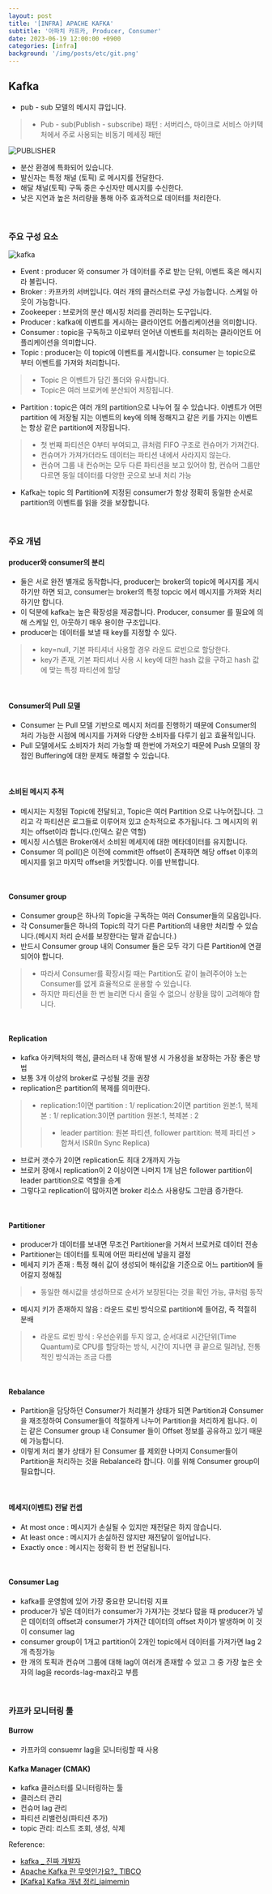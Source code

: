 ```yaml
---
layout: post
title: '[INFRA] APACHE KAFKA'
subtitle: '아파치 카프카, Producer, Consumer'
date: 2023-06-19 12:00:00 +0900
categories: [infra]
background: '/img/posts/etc/git.png'
---
```


## Kafka

- pub - sub 모델의 메시지 큐입니다.
 
> -  Pub - sub(Publish - subscribe) 패턴 : 서버리스, 마이크로 서비스 아키텍처에서 주로 사용되는 비동기 메세징 패턴

![PUBLISHER](https://user-images.githubusercontent.com/88040158/208364035-accc28ad-f472-46ce-b47a-91882b15b6ba.png)

- 분산 환경에 특화되어 있습니다.
- 발신자는 특정 채널 (토픽) 로 메시지를 전달한다.
- 해달 채널(토픽) 구독 중은 수신자만 메시지를 수신한다. 
- 낮은 지연과 높은 처리량을 통해 아주 효과적으로 데이터를 처리한다. 

<br>

### 주요 구성 요소

![kafka](https://user-images.githubusercontent.com/88040158/208365609-b83556ec-267e-4f6e-846e-39e39607f31f.png)


- Event : producer 와 consumer 가 데이터를 주로 받는 단위, 이벤트 혹은 메시지라 불립니다.
- Broker : 카프카의 서버입니다. 여러 개의 클러스터로 구성 가능합니다. 스케일 아웃이 가능합니다.   
- Zookeeper : 브로커의 분산 메시징 처리를 관리하는 도구입니다.
- Producer : kafka에 이벤트를 게시하는 클라이언트 어플리케이션을 의미합니다.
- Consumer :  topic을 구독하고 이로부터 얻어낸 이벤트를 처리하는 클라이언트 어플리케이션을 의미합니다.
- Topic :  producer는 이 topic에 이벤트를 게시합니다. consumer 는 topic으로 부터 이벤트를 가져와 처리합니다.
> - Topic 은 이벤트가 담긴 폴더와 유사합니다.
> - Topic은 여러 브로커에 분산되어 저장됩니다.
- Partition : topic은 여러 개의 partition으로 나누어 질 수 있습니다. 이벤트가 어떤 partition 에 저장될 지는 이벤트의 key에 의해 정해지고 같은 키를 가지는 이벤트는 항상 같은 partition에 저장됩니다. 
> - 첫 번쨰 파티션은 0부터 부여되고, 큐처럼 FIFO 구조로 컨슈머가 가져간다. 
> - 컨슈머가 가져가더라도 데이터는 파티션 내에서 사라지지 않는다. 
> - 컨슈머 그룹 내 컨슈머는 모두 다른 파티션을 보고 있어야 함, 컨슈머 그룹만 다르면 동일 데이터를 다양한 곳으로 보내 처리 가능
- Kafka는 topic 의 Partition에 지정된 consumer가 항상 정확히 동일한 순서로 partition의 이벤트를 읽을 것을 보장합니다.  

<br>

### 주요 개념

#### producer와 consumer의 분리

- 둘은 서로 완전 별개로 동작합니다, producer는 broker의 topic에 메시지를 게시하기만 하면 되고, consumer는 broker의 특정 topcic 에서 메시지를 가져와 처리하기만 합니다. 
- 이 덕분에 kafka는 높은 확장성을 제공합니다. Producer, consumer 를 필요에 의해 스케일 인, 아웃하기 매우 용이한 구조입니다.
- producer는 데이터를 보낼 때 key를 지정할 수 있다.
> - key=null, 기본 파티셔너 사용할 경우 라운드 로빈으로 할당한다.
> - key가 존재, 기본 파티셔너 사용 시 key에 대한 hash 값을 구하고 hash 값에 맞는 특정 파티션에 할당


<br>

#### Consumer의 Pull 모델
- Consumer 는 Pull 모델 기반으로 메시지 처리를 진행하기 때문에 Consumer의 처리 가능한 시점에 메시지를 가져와 다양한 소비자를 다루기 쉽고 효율적입니다.
- Pull 모델에서도 소비자가 처리 가능할 때 한번에 가져오기 때문에 Push 모델의 장점인 Buffering에 대한 문제도 해결할 수 있습니다. 


<br>

#### 소비된 메시지 추적
- 메시지는 지정된 Topic에 전달되고, Topic은 여러 Partition 으로 나누어집니다. 그리고 각 파티션은 로그들로 이루어져 있고 순차적으로 추가됩니다. 그 메시지의 위치는 offset이라 합니다.(인덱스 같은 역할)
- 메시징 시스템은 Broker에서 소비된 메세지에 대한 메타데이터를 유지합니다. 
- Consumer 의 poll()은 이전에 commit한 offset이 존재하면 해당 offset 이후의 메시지를 읽고 마지막 offset을 커밋합니다. 이를 반복합니다. 

<br>

#### Consumer group
- Consumer group은 하나의 Topic을 구독하는 여러 Consumer들의 모음입니다. 
- 각 Consumer들은 하나의 Topic의 각기 다른 Partition의 내용만 처리할 수 있습니다.(메시지 처리 순서를 보장한다는 말과 같습니다.)
- 반드시 Consumer group 내의 Consumer 들은 모두 각기 다른 Partition에 연결되어야 합니다. 
> - 따라서 Consumer를 확장시킬 때는 Partition도 같이 늘려주어야 노는 Consumer를 없게 효율적으로 운용할 수 있습니다. 
> - 하지만 파티션을 한 번 늘리면 다시 줄일 수 없으니 상황을 많이 고려해야 합니다.

<br>

#### Replication
- kafka 아키텍처의 핵심, 클러스터 내 장애 발생 시 가용성을 보장하는 가장 좋은 방법
- 보통 3개 이상의 broker로 구성될 것을 권장
- replication은 partition의 복제를 의미한다.
> - replication:1이면 partition : 1/ replication:2이면 partition 원본:1, 복제본 : 1/ replication:3이면 partition 원본:1, 복제본 : 2 
> > - leader partition: 원본 파티션, follower partition: 복제 파티션  > 합쳐서 ISR(In Sync Replica)
- 브로커 갯수가 2이면 replication도 최대 2개까지 가능 
- 브로커 장애시 replication이 2 이상이면 나머지 1개 남은 follower partition이 leader partition으로 역할을 승계
- 그렇다고 replication이 많아지면 broker 리소스 사용량도 그만큼 증가한다. 

<br>

#### Partitioner
- producer가 데이터를 보내면 무조건 Partitioner을 거쳐서 브로커로 데이터 전송
- Partitioner는 데이터를 토픽에 어떤 파티션에 넣을지 결정
- 메세지 키가 존재 : 특정 해쉬 값이 생성되어 해쉬값을 기준으로 어느 partition에 들어갈지 정해짐
> -  동일한 해시값을 생성하므로 순서가 보장된다는 것을 확인 가능, 큐처럼 동작
- 메시지 키가 존재하지 않음 : 라운드 로빈 방식으로 partition에 들어감, 즉 적절히 분배
> - 라운드 로빈 방식 : 우선순위를 두지 않고, 순서대로 시간단위(Time Quantum)로 CPU를 할당하는 방식, 시간이 지나면 큐 끝으로 밀려남, 전통적인 방식과는 조금 다름


<br>

#### Rebalance
- Partition을 담당하던 Consumer가 처리불가 상태가 되면 Partition과 Consumer을 재조정하여 Consumer들이 적절하게 나누어 Partition을 처리하게 됩니다. 이는 같은 Consumer group 내 Consumer 들이 Offset 정보를 공유하고 있기 때문에 가능합니다. 
- 이렇게 처리 불가 상태가 된 Consumer 를 제외한 나머지 Consumer들이 Partition을 처리하는 것을 Rebalance라 합니다. 이를 위해 Consumer group이 필요합니다. 

<br>

#### 메세지(이벤트) 전달 컨셉
- At most once : 메시지가 손실될 수 있지만 재전달은 하지 않습니다.
- At least once : 메시지가 손실하진 않지만 재전달이 일어납니다.
- Exactly once : 메시지는 정확히 한 번 전달됩니다. 

<br>

#### Consumer Lag
- kafka를 운영함에 있어 가장 중요한 모니터링 지표
- producer가 넣은 데이터가 consumer가 가져가는 것보다 많을 때 producer가 넣은 데이터의 offset과 consumer가 가져간 데이터의 offset 차이가 발생하며 이 것이 consumer lag
- consumer group이 1개고 partition이 2개인 topic에서 데이터를 가져가면 lag 2개 측정가능 
- 한 개의 토픽과 컨슈머 그룹에 대해 lag이 여러개 존재할 수 있고 그 중 가장 높은 숫자의 lag을 records-lag-max라고 부름

<br>

### 카프카 모니터링 툴

#### Burrow 
- 카프카의 consuemr lag을 모니터링할 때 사용

#### Kafka Manager (CMAK)
- kafka 클러스터를 모니터링하는 툴
- 클러스터 관리
- 컨슈머 lag 관리
- 파티션 리밸런싱(파티션 추가)
- topic 관리: 리스트 조회, 생성, 삭제


Reference:

- [kafka _ 진짜 개발자](https://galid1.tistory.com/793)
- [Apache Kafka 란 무엇인가요?_ TIBCO](https://www.tibco.com/ko/reference-center/what-is-apache-kafka)
- [[Kafka] Kafka 개념 정리_jaimemin](https://jaimemin.tistory.com/1901)
